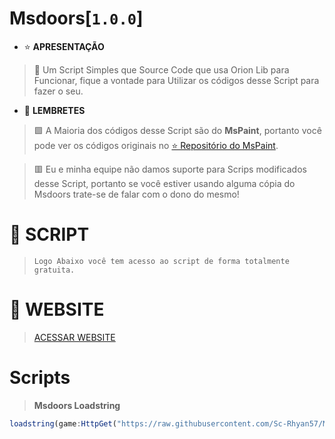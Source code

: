 # **Msdoors[`1.0.0`]**
- ⭐ **APRESENTAÇÃO**
> 📄 Um Script Simples que Source Code que usa Orion Lib para Funcionar, fique a vontade para Utilizar os códigos desse Script para fazer o seu.

- 🔔 **LEMBRETES**
> 🟩 A Maioria dos códigos desse Script são do **MsPaint**, portanto você pode ver os códigos originais no [⭐ Repositório do MsPaint](https://github.com/Sc-Rhyan57/mspaint).

> 🟥 Eu e minha equipe não damos suporte para Scrips modificados desse Script, portanto se você estiver usando alguma cópia do Msdoors trate-se de falar com o dono do mesmo!

# 📂 **SCRIPT**
> ``Logo Abaixo você tem acesso ao script de forma totalmente gratuita.``

# 🌟 **WEBSITE**
> [ACESSAR WEBSITE](https://msdoors-gg.vercel.app/)

# **Scripts**
> **Msdoors Loadstring**
```js
loadstring(game:HttpGet("https://raw.githubusercontent.com/Sc-Rhyan57/Msdoors/refs/heads/main/download/main.lua"))()
```
